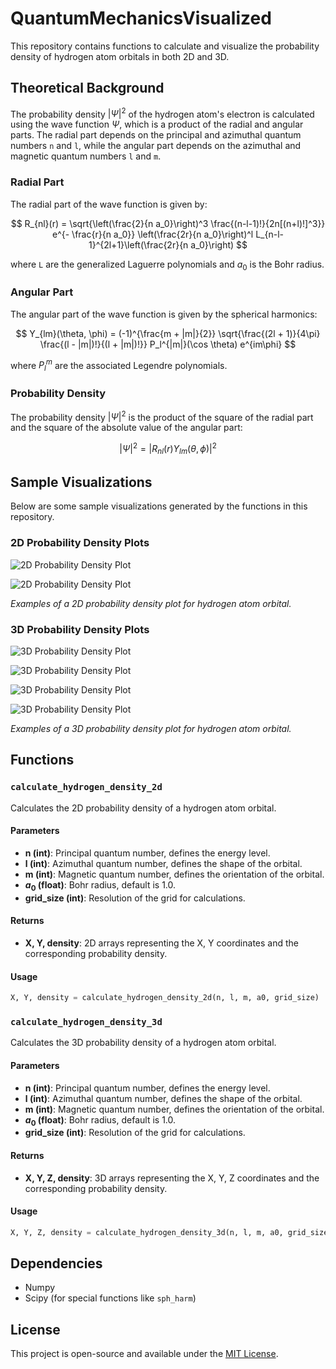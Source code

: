 # QuantumMechanicsVisualized

This repository contains functions to calculate and visualize the probability density of hydrogen atom orbitals in both 2D and 3D.

## Theoretical Background

The probability density $|\Psi|^2$ of the hydrogen atom's electron is calculated using the wave function $\Psi$, which is a product of the radial and angular parts. The radial part depends on the principal and azimuthal quantum numbers `n` and `l`, while the angular part depends on the azimuthal and magnetic quantum numbers `l` and `m`.

### Radial Part

The radial part of the wave function is given by:

$$ R_{nl}(r) = \sqrt{\left(\frac{2}{n a_0}\right)^3 \frac{(n-l-1)!}{2n[(n+l)!]^3}} e^{- \frac{r}{n a_0}} \left(\frac{2r}{n a_0}\right)^l L_{n-l-1}^{2l+1}\left(\frac{2r}{n a_0}\right) $$

where `L` are the generalized Laguerre polynomials and $a_0$ is the Bohr radius.

### Angular Part

The angular part of the wave function is given by the spherical harmonics:

$$ Y_{lm}(\theta, \phi) = (-1)^{\frac{m + |m|}{2}} \sqrt{\frac{(2l + 1)}{4\pi} \frac{(l - |m|)!}{(l + |m|)!}} P_l^{|m|}(\cos \theta) e^{im\phi} $$

where $P_l^m$ are the associated Legendre polynomials.

### Probability Density

The probability density $|\Psi|^2$ is the product of the square of the radial part and the square of the absolute value of the angular part:

$$ |\Psi|^2 = |R_{nl}(r) Y_{lm}(\theta, \phi)|^2 $$

## Sample Visualizations

Below are some sample visualizations generated by the functions in this repository.

### 2D Probability Density Plots

![2D Probability Density Plot](images/sample1_2D.png)

![2D Probability Density Plot](images/sample2_2D.png)

*Examples of a 2D probability density plot for hydrogen atom orbital.*

### 3D Probability Density Plots

![3D Probability Density Plot](images/sample4_3D.png)

![3D Probability Density Plot](images/sample2_3D.png)

![3D Probability Density Plot](images/sample1_3D.png)

![3D Probability Density Plot](images/sample3_3D.png)

*Examples of a 3D probability density plot for hydrogen atom orbital.*

## Functions

### `calculate_hydrogen_density_2d`

Calculates the 2D probability density of a hydrogen atom orbital.

#### Parameters
- **n (int)**: Principal quantum number, defines the energy level.
- **l (int)**: Azimuthal quantum number, defines the shape of the orbital.
- **m (int)**: Magnetic quantum number, defines the orientation of the orbital.
- **$a_0$ (float)**: Bohr radius, default is 1.0.
- **grid_size (int)**: Resolution of the grid for calculations.

#### Returns
- **X, Y, density**: 2D arrays representing the X, Y coordinates and the corresponding probability density.

#### Usage
```python
X, Y, density = calculate_hydrogen_density_2d(n, l, m, a0, grid_size)
```

### `calculate_hydrogen_density_3d`

Calculates the 3D probability density of a hydrogen atom orbital.

#### Parameters
- **n (int)**: Principal quantum number, defines the energy level.
- **l (int)**: Azimuthal quantum number, defines the shape of the orbital.
- **m (int)**: Magnetic quantum number, defines the orientation of the orbital.
- **$a_0$ (float)**: Bohr radius, default is 1.0.
- **grid_size (int)**: Resolution of the grid for calculations.

#### Returns
- **X, Y, Z, density**: 3D arrays representing the X, Y, Z coordinates and the corresponding probability density.

#### Usage
```python
X, Y, Z, density = calculate_hydrogen_density_3d(n, l, m, a0, grid_size)
```

## Dependencies
- Numpy
- Scipy (for special functions like `sph_harm`)


## License
This project is open-source and available under the [MIT License](LICENSE.md).
